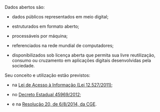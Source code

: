  Dados abertos são:

- dados públicos representados em meio digital;

- estruturados em formato aberto;

- processáveis por máquina;

- referenciados na rede mundial de computadores;

- disponibilizados sob licença aberta que permita sua livre reutilização, consumo ou cruzamento em aplicações digitais desenvolvidas pela sociedade.

Seu conceito e utilização estão previstos:

- na [Lei de Acesso à Informação (Lei 12.527/2011)](http://www.planalto.gov.br/ccivil_03/_ato2011-2014/2011/lei/l12527.htm);

- no [Decreto Estadual 45969/2012](https://www.almg.gov.br/consulte/legislacao/completa/completa.html?tipo=DEC&num=45969&ano=2012);

- e na [Resolução 20, de 6/8/2014, da CGE](http://pesquisalegislativa.mg.gov.br/LegislacaoCompleta.aspx?cod=171158).